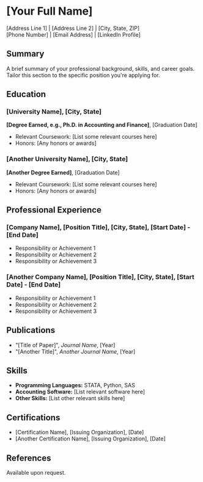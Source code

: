 # [Your Full Name]
[Address Line 1] | [Address Line 2] | [City, State, ZIP]  
[Phone Number] | [Email Address] | [LinkedIn Profile]

## Summary
A brief summary of your professional background, skills, and career goals. Tailor this section to the specific position you're applying for.

## Education
### [University Name], [City, State]
**[Degree Earned, e.g., Ph.D. in Accounting and Finance]**, [Graduation Date]
- Relevant Coursework: [List some relevant courses here]
- Honors: [Any honors or awards]

### [Another University Name], [City, State]
**[Another Degree Earned]**, [Graduation Date]
- Relevant Coursework: [List some relevant courses here]
- Honors: [Any honors or awards]

## Professional Experience
### [Company Name], [Position Title], [City, State], [Start Date] - [End Date]
- Responsibility or Achievement 1
- Responsibility or Achievement 2
- Responsibility or Achievement 3

### [Another Company Name], [Position Title], [City, State], [Start Date] - [End Date]
- Responsibility or Achievement 1
- Responsibility or Achievement 2
- Responsibility or Achievement 3

## Publications
- "[Title of Paper]", *Journal Name*, [Year]
- "[Another Title]", *Another Journal Name*, [Year]

## Skills
- **Programming Languages:** STATA, Python, SAS
- **Accounting Software:** [List relevant software here]
- **Other Skills:** [List other relevant skills here]

## Certifications
- [Certification Name], [Issuing Organization], [Date]
- [Another Certification Name], [Issuing Organization], [Date]

## References
Available upon request.
